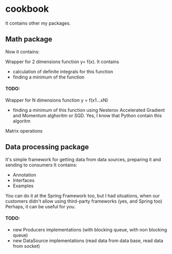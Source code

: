 # cookbook

It contains other my packages.

  ## Math package
  
  Now it contains:
  
  Wrapper for 2 dimensions function y= f(x). It contains
  - calculation of definite integrals for this function
  - finding a minimum of the function
  
  #### TODO:
  
  Wrapper for N dimensions function y = f(x1...xN)
  - finding a minimum of this function using Nesterov Accelerated Gradient and Momentum alghoritm or SGD. Yes, I know that Python contain this algoritm
  
 Matrix operations
  
 
   ## Data processing package
   
   It's simple framework for getting data from data sources, preparing it and sending to consumers
   It contains:
   - Annotation
   - Interfaces
   - Examples
   
  You can do it at the Spring Framework too, but I had situations, when our customers didn't allow using third-party frameworks (yes, and Spring too)
  Perhaps, it can be useful for you.
  
  #### TODO:
  
  - new Producers implementations (with blocking queue, with non blocking queue)
  - new DataSource implementations (read data from data base, read data from socket)
  
   
   
  
   
